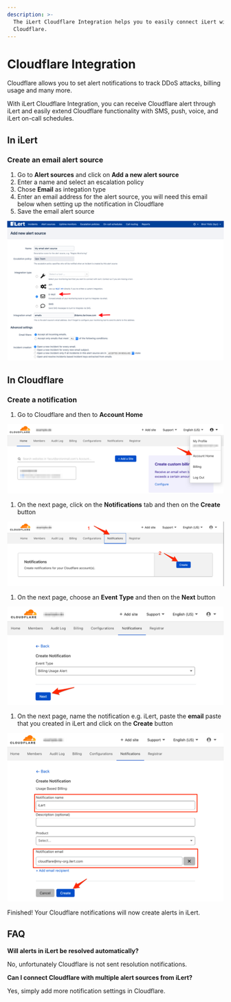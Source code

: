 ```yaml
---
description: >-
  The iLert Cloudflare Integration helps you to easily connect iLert with
  Cloudflare.
---
```


# Cloudflare Integration

Cloudflare allows you to set alert notifications to track DDoS attacks, billing usage and many more.

With iLert Cloudflare Integration, you can receive Cloudflare alert through iLert and easily extend Cloudflare functionality with SMS, push, voice, and iLert on-call schedules.

## In iLert <a id="create-alarm-source"></a>

### Create an email alert source

1. Go to **Alert sources** and click on **Add a new alert source**
2. Enter a name and select an escalation policy
3. Chose **Email** as integation type
4. Enter an email address for the alert source, you will need this email below when setting up the notification in Cloudflare
5. Save the email alert source

![](../.gitbook/assets/screenshot-2020-06-18-at-16.21.49.png)

## In Cloudflare

### Create a notification

1. Go to Cloudflare and then to **Account Home**

![](../.gitbook/assets/account___cloudflare_-_web_performance___security%20%281%29.png)

1. On the next page,  click on the **Notifications** tab and then on the **Create** button

![](../.gitbook/assets/account___cloudflare_-_web_performance___security_and_slack___chris___ilert.png)

1. On the next page,  choose an **Event Type** and then on the **Next** button

![](../.gitbook/assets/account___cloudflare_-_web_performance___security.png)

1. On the next page,  name the notification e.g. iLert, paste the **email** paste that you created in iLert and click on the **Create** button

![](../.gitbook/assets/account___cloudflare_-_web_performance___security%20%282%29.png)

Finished! Your Cloudflare notifications will now create alerts in iLert.

## FAQ <a id="faq"></a>

**Will alerts in iLert be resolved automatically?**

No, unfortunately Cloudflare is not sent resolution notifications.

**Can I connect Cloudflare with multiple alert sources from iLert?**

Yes, simply add more notification settings in Cloudflare.

